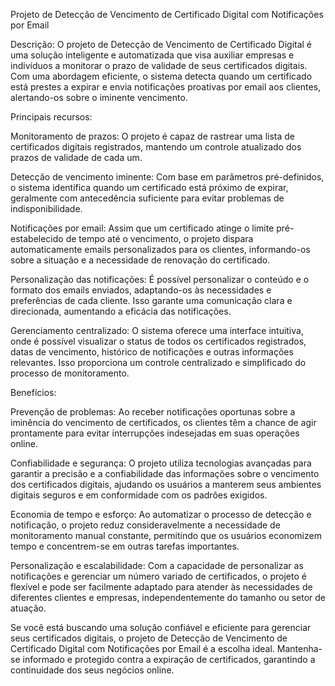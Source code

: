 Projeto de Detecção de Vencimento de Certificado Digital com Notificações por Email

Descrição:
O projeto de Detecção de Vencimento de Certificado Digital é uma solução inteligente e automatizada que visa auxiliar empresas e indivíduos a monitorar o prazo de validade de seus certificados digitais. Com uma abordagem eficiente, o sistema detecta quando um certificado está prestes a expirar e envia notificações proativas por email aos clientes, alertando-os sobre o iminente vencimento.

Principais recursos:

Monitoramento de prazos: O projeto é capaz de rastrear uma lista de certificados digitais registrados, mantendo um controle atualizado dos prazos de validade de cada um.

Detecção de vencimento iminente: Com base em parâmetros pré-definidos, o sistema identifica quando um certificado está próximo de expirar, geralmente com antecedência suficiente para evitar problemas de indisponibilidade.

Notificações por email: Assim que um certificado atinge o limite pré-estabelecido de tempo até o vencimento, o projeto dispara automaticamente emails personalizados para os clientes, informando-os sobre a situação e a necessidade de renovação do certificado.

Personalização das notificações: É possível personalizar o conteúdo e o formato dos emails enviados, adaptando-os às necessidades e preferências de cada cliente. Isso garante uma comunicação clara e direcionada, aumentando a eficácia das notificações.

Gerenciamento centralizado: O sistema oferece uma interface intuitiva, onde é possível visualizar o status de todos os certificados registrados, datas de vencimento, histórico de notificações e outras informações relevantes. Isso proporciona um controle centralizado e simplificado do processo de monitoramento.

Benefícios:

Prevenção de problemas: Ao receber notificações oportunas sobre a iminência do vencimento de certificados, os clientes têm a chance de agir prontamente para evitar interrupções indesejadas em suas operações online.

Confiabilidade e segurança: O projeto utiliza tecnologias avançadas para garantir a precisão e a confiabilidade das informações sobre o vencimento dos certificados digitais, ajudando os usuários a manterem seus ambientes digitais seguros e em conformidade com os padrões exigidos.

Economia de tempo e esforço: Ao automatizar o processo de detecção e notificação, o projeto reduz consideravelmente a necessidade de monitoramento manual constante, permitindo que os usuários economizem tempo e concentrem-se em outras tarefas importantes.

Personalização e escalabilidade: Com a capacidade de personalizar as notificações e gerenciar um número variado de certificados, o projeto é flexível e pode ser facilmente adaptado para atender às necessidades de diferentes clientes e empresas, independentemente do tamanho ou setor de atuação.

Se você está buscando uma solução confiável e eficiente para gerenciar seus certificados digitais, o projeto de Detecção de Vencimento de Certificado Digital com Notificações por Email é a escolha ideal. Mantenha-se informado e protegido contra a expiração de certificados, garantindo a continuidade dos seus negócios online.
